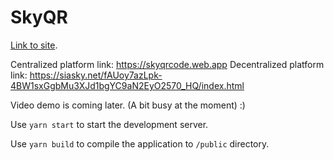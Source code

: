 # SkyQR

[Link to site](https://siasky.net/fAUoy7azLpk-4BW1sxGgbMu3XJd1bgYC9aN2EyO2570_HQ/index.html).

Centralized platform link: https://skyqrcode.web.app
Decentralized platform link: https://siasky.net/fAUoy7azLpk-4BW1sxGgbMu3XJd1bgYC9aN2EyO2570_HQ/index.html

Video demo is coming later. (A bit busy at the moment) :)

Use `yarn start` to start the development server.

Use `yarn build` to compile the application to `/public` directory.
